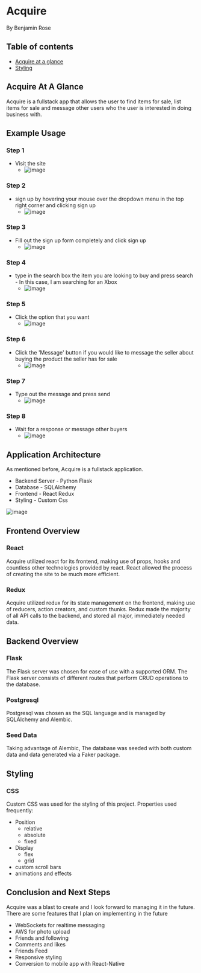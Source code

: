 # Acquire
By Benjamin Rose

## Table of contents
   * [Acquire at a glance](##Acquire-At-A-Glance)
   * [Styling](##Styling)



## Acquire At A Glance
Acquire is a fullstack app that allows the user to find items for sale, list items for sale and message other users who the user is interested in doing business with.

## Example Usage
### Step 1
   * Visit the site
      * ![image](https://user-images.githubusercontent.com/8016326/142956978-3baea7af-7e2f-4235-84e6-c9caac3acc92.png) 
### Step 2
   * sign up by hovering your mouse over the dropdown menu in the top right corner and clicking sign up
      * ![image](https://user-images.githubusercontent.com/8016326/142957184-868b050b-de74-4ff1-9144-8ab98fc7faca.png)
### Step 3
   * Fill out the sign up form completely and click sign up
      * ![image](https://user-images.githubusercontent.com/8016326/142957447-bcd9cc2d-dd95-4b64-91b7-1db22d132928.png)
### Step 4
   * type in the search box the item you are looking to buy and press search - In this case, I am searching for an Xbox
      * ![image](https://user-images.githubusercontent.com/8016326/142958498-7c6d908a-9d29-4fce-b8a5-8c9f212cab87.png)
### Step 5 
   * Click the option that you want
      * ![image](https://user-images.githubusercontent.com/8016326/142957962-26e94e58-f977-46c3-ad4a-963a89e6335d.png)
### Step 6 
   * Click the 'Message' button if you would like to message the seller about buying the product the seller has for sale
      * ![image](https://user-images.githubusercontent.com/8016326/142958134-4a9ca07c-3876-496c-8be6-030df25bd7ee.png)
### Step 7
   * Type out the message and press send
      * ![image](https://user-images.githubusercontent.com/8016326/142958315-f6c4a2aa-d50e-463c-b219-b9b8e6e71103.png)
### Step 8 
   * Wait for a response or message other buyers
      * ![image](https://user-images.githubusercontent.com/8016326/142958436-66dfe7bb-e8a9-447e-9868-1cd51d0b1225.png)
## Application Architecture
As mentioned before, Acquire is a fullstack application.
   * Backend Server - Python Flask
   * Database - SQLAlchemy
   * Frontend - React Redux
   * Styling - Custom Css

![image](https://user-images.githubusercontent.com/8016326/142907347-cd44b06d-6814-439f-851b-608bf30c9471.png)


## Frontend Overview
### React

Acquire utilized react for its frontend, making use of props, hooks and countless other technologies provided by react. React allowed the process of creating the site to be much more efficient.

### Redux 

Acquire utilized redux for its state management on the frontend, making use of reducers, action creators, and custom thunks. Redux made the majority of all API calls to the backend, and stored all major, immediately needed data. 

## Backend Overview

### Flask 
The Flask server was chosen for ease of use with a supported ORM. The Flask server consists of different routes that perform CRUD operations to the database.

### Postgresql 
Postgresql was chosen as the SQL language and is managed by SQLAlchemy and Alembic.

### Seed Data
Taking advantage of Alembic, The database was seeded with both custom data and data generated via a Faker package.


## Styling

### CSS 
Custom CSS was used for the styling of this project. 
Properties used frequently:
   * Position
      * relative
      * absolute
      * fixed
   * Display
      * flex
      * grid
   * custom scroll bars
   * animations and effects

## Conclusion and Next Steps

Acquire was a blast to create and I look forward to managing it in the future.
There are some features that I plan on implementing in the future 
   * WebSockets for realtime messaging
   * AWS for photo upload
   * Friends and following
   * Comments and likes
   * Friends Feed
   * Responsive styling 
   * Conversion to mobile app with React-Native





